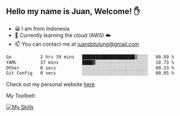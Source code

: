 ## Hello my name is Juan, Welcome! ✋

- 😀 I am from Indonesia
- 📖 Currently learning the cloud (AWS) ☁️
- 📫 You can contact me at juandotulung@gmail.com

<!--START_SECTION:waka-->

```txt
Go           2 hrs 39 mins   ████████████████████▒░░░░   80.89 %
YAML         37 mins         ████▓░░░░░░░░░░░░░░░░░░░░   18.73 %
Other        0 secs          ░░░░░░░░░░░░░░░░░░░░░░░░░   00.33 %
Git Config   0 secs          ░░░░░░░░░░░░░░░░░░░░░░░░░   00.05 %
```

<!--END_SECTION:waka-->

Check out my personal website [here](https://juanchristian.com)

My Toolbelt:

[![My Skills](https://skillicons.dev/icons?i=go,js,ts,nodejs,express,react,nextjs,vue,tailwind,vite,html,css,python,php,aws,bash,linux,postgres,mysql,redis,kafka,docker,vercel,netlify,vscode,figma)](https://skillicons.dev)

